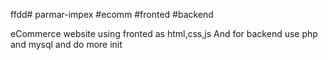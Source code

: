 ffdd# parmar-impex #ecomm #fronted #backend

eCommerce website using fronted as html,css,js
And for backend use php and mysql and do more init
